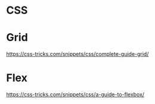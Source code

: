 # CSS

# Grid

https://css-tricks.com/snippets/css/complete-guide-grid/

# Flex

https://css-tricks.com/snippets/css/a-guide-to-flexbox/